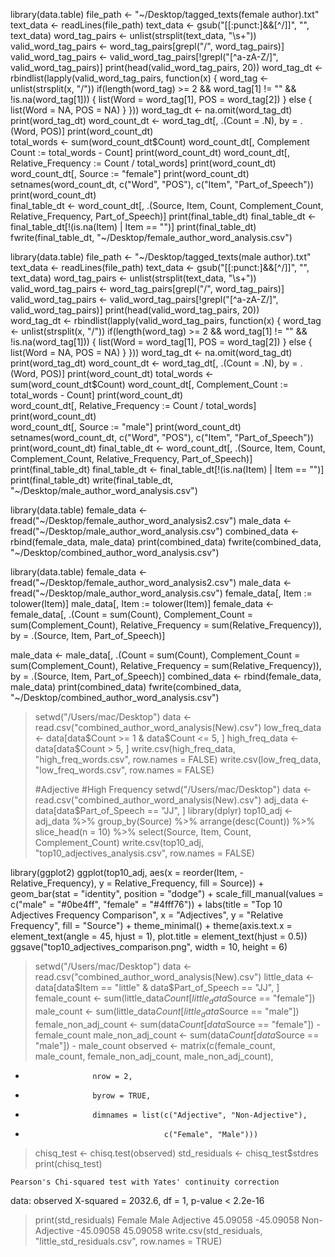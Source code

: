 library(data.table)
file_path <- "~/Desktop/tagged_texts(female author).txt"
text_data <- readLines(file_path)
text_data <- gsub("[[:punct:]&&[^/]]", "", text_data)
word_tag_pairs <- unlist(strsplit(text_data, "\\s+"))
valid_word_tag_pairs <- word_tag_pairs[grepl("/", word_tag_pairs)]
valid_word_tag_pairs <- valid_word_tag_pairs[!grepl("[^a-zA-Z/]", valid_word_tag_pairs)]
print(head(valid_word_tag_pairs, 20))
word_tag_dt <- rbindlist(lapply(valid_word_tag_pairs, function(x) {
  word_tag <- unlist(strsplit(x, "/"))
  if(length(word_tag) >= 2 && word_tag[1] != "" && !is.na(word_tag[1])) {
    list(Word = word_tag[1], POS = word_tag[2])
  } else {
    list(Word = NA, POS = NA)
  }
}))
word_tag_dt <- na.omit(word_tag_dt)
print(word_tag_dt) 
word_count_dt <- word_tag_dt[, .(Count = .N), by = .(Word, POS)]
print(word_count_dt)  
total_words <- sum(word_count_dt$Count)
word_count_dt[, Complement Count := total_words - Count]
print(word_count_dt) 
word_count_dt[, Relative_Frequency := Count / total_words]
print(word_count_dt)  
word_count_dt[, Source := "female"]
print(word_count_dt)  
setnames(word_count_dt, c("Word", "POS"), c("Item", "Part_of_Speech"))
print(word_count_dt)  
final_table_dt <- word_count_dt[, .(Source, Item, Count, Complement_Count, Relative_Frequency, Part_of_Speech)]
print(final_table_dt) 
final_table_dt <- final_table_dt[!(is.na(Item) | Item == "")]
print(final_table_dt) 
fwrite(final_table_dt, "~/Desktop/female_author_word_analysis.csv")

library(data.table)
file_path <- "~/Desktop/tagged_texts(male author).txt"
text_data <- readLines(file_path)
text_data <- gsub("[[:punct:]&&[^/]]", "", text_data)
word_tag_pairs <- unlist(strsplit(text_data, "\\s+"))
valid_word_tag_pairs <- word_tag_pairs[grepl("/", word_tag_pairs)]
valid_word_tag_pairs <- valid_word_tag_pairs[!grepl("[^a-zA-Z/]", valid_word_tag_pairs)]
print(head(valid_word_tag_pairs, 20))  
word_tag_dt <- rbindlist(lapply(valid_word_tag_pairs, function(x) {
  word_tag <- unlist(strsplit(x, "/"))
  if(length(word_tag) >= 2 && word_tag[1] != "" && !is.na(word_tag[1])) {
    list(Word = word_tag[1], POS = word_tag[2])
  } else {
    list(Word = NA, POS = NA)
  }
}))
word_tag_dt <- na.omit(word_tag_dt)
print(word_tag_dt) 
word_count_dt <- word_tag_dt[, .(Count = .N), by = .(Word, POS)]
print(word_count_dt)
total_words <- sum(word_count_dt$Count)
word_count_dt[, Complement_Count := total_words - Count]
print(word_count_dt)  
word_count_dt[, Relative_Frequency := Count / total_words]
print(word_count_dt)  
word_count_dt[, Source := "male"]
print(word_count_dt) 
setnames(word_count_dt, c("Word", "POS"), c("Item", "Part_of_Speech"))
print(word_count_dt) 
final_table_dt <- word_count_dt[, .(Source, Item, Count, Complement_Count, Relative_Frequency, Part_of_Speech)]
print(final_table_dt) 
final_table_dt <- final_table_dt[!(is.na(Item) | Item == "")]
print(final_table_dt) 
write(final_table_dt, "~/Desktop/male_author_word_analysis.csv")

library(data.table)
female_data <- fread("~/Desktop/female_author_word_analysis2.csv")
male_data <- fread("~/Desktop/male_author_word_analysis.csv")
combined_data <- rbind(female_data, male_data)
print(combined_data)
fwrite(combined_data, "~/Desktop/combined_author_word_analysis.csv")

library(data.table)
female_data <- fread("~/Desktop/female_author_word_analysis2.csv")
male_data <- fread("~/Desktop/male_author_word_analysis.csv")
female_data[, Item := tolower(Item)]
male_data[, Item := tolower(Item)]
female_data <- female_data[, .(Count = sum(Count), 
                               Complement_Count = sum(Complement_Count),
                               Relative_Frequency = sum(Relative_Frequency)), 
                           by = .(Source, Item, Part_of_Speech)]

male_data <- male_data[, .(Count = sum(Count), 
                           Complement_Count = sum(Complement_Count),
                           Relative_Frequency = sum(Relative_Frequency)), 
                       by = .(Source, Item, Part_of_Speech)]
combined_data <- rbind(female_data, male_data)
print(combined_data)
fwrite(combined_data, "~/Desktop/combined_author_word_analysis.csv")

> setwd("/Users/mac/Desktop")
> data <- read.csv("combined_author_word_analysis(New).csv")
> low_freq_data <- data[data$Count >= 1 & data$Count <= 5, ]
> high_freq_data <- data[data$Count > 5, ]
> write.csv(high_freq_data, "high_freq_words.csv", row.names = FALSE)
> write.csv(low_freq_data, "low_freq_words.csv", row.names = FALSE)
>
> #Adjective
#High Frequency
setwd("/Users/mac/Desktop")
data <- read.csv("combined_author_word_analysis(New).csv")
adj_data <- data[data$Part_of_Speech == "JJ", ]
library(dplyr)
top10_adj <- adj_data %>%
  group_by(Source) %>%
  arrange(desc(Count)) %>%
  slice_head(n = 10) %>%
  select(Source, Item, Count, Complement_Count)
write.csv(top10_adj, "top10_adjectives_analysis.csv", row.names = FALSE)

library(ggplot2)
ggplot(top10_adj, aes(x = reorder(Item, -Relative_Frequency), y = Relative_Frequency, fill = Source)) +
  geom_bar(stat = "identity", position = "dodge") +
  scale_fill_manual(values = c("male" = "#0be4ff", "female" = "#4fff76")) +
  labs(title = "Top 10 Adjectives Frequency Comparison",
       x = "Adjectives",
       y = "Relative Frequency",
       fill = "Source") +
  theme_minimal() +
  theme(axis.text.x = element_text(angle = 45, hjust = 1),
        plot.title = element_text(hjust = 0.5)) 
ggsave("top10_adjectives_comparison.png", width = 10, height = 6)

> setwd("/Users/mac/Desktop")
> data <- read.csv("combined_author_word_analysis(New).csv")
> little_data <- data[data$Item == "little" & data$Part_of_Speech == "JJ", ]
> female_count <- sum(little_data$Count[little_data$Source == "female"])
> male_count <- sum(little_data$Count[little_data$Source == "male"])
> female_non_adj_count <- sum(data$Count[data$Source == "female"]) - female_count
> male_non_adj_count <- sum(data$Count[data$Source == "male"]) - male_count
> observed <- matrix(c(female_count, male_count, female_non_adj_count, male_non_adj_count),
+                    nrow = 2,
+                    byrow = TRUE,
+                    dimnames = list(c("Adjective", "Non-Adjective"),
+                                    c("Female", "Male")))
> chisq_test <- chisq.test(observed)
> std_residuals <- chisq_test$stdres
> print(chisq_test)

	Pearson's Chi-squared test with Yates' continuity correction

data:  observed
X-squared = 2032.6, df = 1, p-value < 2.2e-16

> print(std_residuals)
                 Female      Male
Adjective      45.09058 -45.09058
Non-Adjective -45.09058  45.09058
> write.csv(std_residuals, "little_std_residuals.csv", row.names = TRUE)
>
> 
